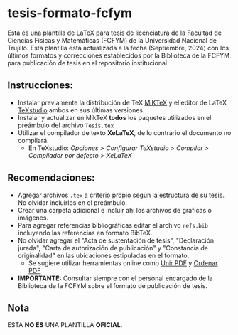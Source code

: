# tesis-formato-fcfym

Esta es una plantilla de LaTeX para tesis de licenciatura de la Facultad de Ciencias Físicas y Matemáticas (FCFYM) de la Universidad Nacional de Trujillo. Esta plantilla está actualizada a la fecha (Septiembre, 2024) con los últimos formatos y correcciones establecidos por la Biblioteca de la FCFYM para publicación de tesis en el repositorio institucional. 

## Instrucciones:
- Instalar previamente la distribución de TeX [MiKTeX](https://miktex.org/) y el editor de LaTeX [TeXstudio](https://www.texstudio.org/) ambos en sus últimas versiones.
- Instalar y actualizar en MikTeX **todos** los paquetes utilizados en el preámbulo del archivo ``Tesis.tex``
- Utilizar el compilador de texto **XeLaTeX**, de lo contrario el documento no compilará.
  - En TeXstudio: _Opciones > Configurar TeXstudio > Compilar > Compilador por defecto > XeLaTeX_

## Recomendaciones:
- Agregar archivos ``.tex`` a criterio propio según la estructura de su tesis. No olvidar incluirlos en el preámbulo.
- Crear una carpeta adicional e incluir ahí los archivos de gráficas o imágenes.
- Para agregar referencias bibliográficas editar el archivo ``refs.bib`` incluyendo las referencias en formato BibTeX.
- No olvidar agregar el "Acta de sustentación de tesis", "Declaración jurada", "Carta de autorización de publicación" y "Constancia de originalidad" en las ubicaciones estipuladas en el formato.
  - Se sugiere utilizar herramientas online como [Unir PDF](https://www.ilovepdf.com/es/unir_pdf) y [Ordenar PDF](https://www.ilovepdf.com/es/organizar-pdf)
- **IMPORTANTE:** Consultar siempre con el personal encargado de la Biblioteca de la FCFYM sobre el formato de publicación de tesis.

## Nota
ESTA **NO ES** UNA PLANTILLA **OFICIAL**.
